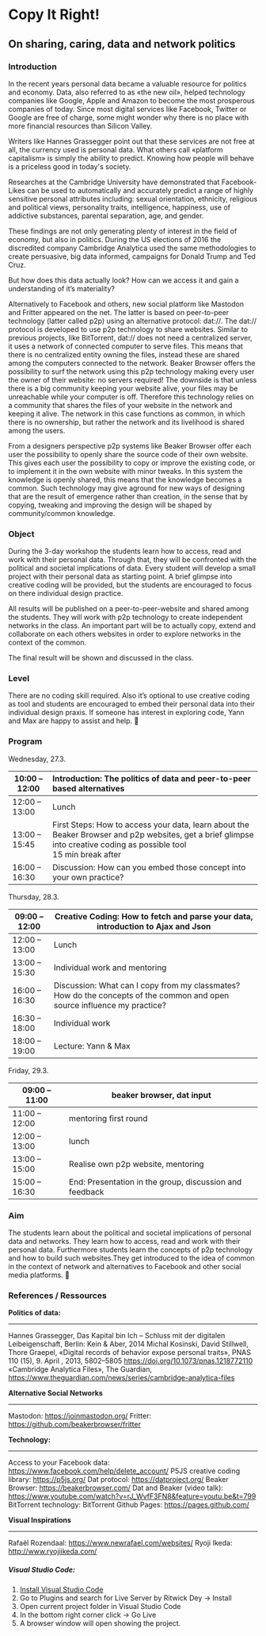 # Copy It Right! 
## On sharing, caring, data and network politics

### Introduction

In the recent years personal data became a valuable resource for politics and economy. Data, also referred to as «the new oil», helped technology companies like Google, Apple and Amazon to become the most prosperous companies of today. Since most digital services like Facebook, Twitter or Google are free of charge, some might wonder why there is no place with more financial resources than Silicon Valley. 

Writers like Hannes Grassegger point out that these services are not free at all, the currency used is personal data. What others call «platform capitalism» is simply the ability to predict. Knowing how people will behave is a priceless good in today's society. 

Researches at the Cambridge University have demonstrated that Facebook-Likes can be used to automatically and accurately predict a range of highly sensitive personal attributes including: sexual orientation, ethnicity, religious and political views, personality traits, intelligence, happiness, use of addictive substances, parental separation, age, and gender.

These findings are not only generating plenty of interest in the field of economy, but also in politics. During the US elections of 2016 the discredited company Cambridge Analytica used the same methodologies to create persuasive, big data informed, campaigns for Donald Trump and Ted Cruz.

But how does this data actually look? How can we access it and gain a understanding of it’s materiality?

Alternatively to Facebook and others, new social platform like Mastodon and Fritter appeared on the net. The latter is based on peer-to-peer technology (latter called p2p) using an alternative protocol: dat://. The dat:// protocol is developed to use p2p technology to share websites. Similar to previous projects, like BitTorrent, dat://  does not need a centralized server, it uses a network of connected computer to serve files. This means that there is no centralized entity owning the files, instead these are shared among the computers connected to the network. Beaker Browser offers the possibility to surf the network using this p2p technology making every user the owner of their website: no servers required! The downside is that unless there is a big community keeping your website alive, your files may be unreachable while your computer is off. Therefore this technology relies on a community that shares the files of your website in the network and keeping it alive. The network in this case functions as common, in which there is no ownership, but rather the network and its livelihood is shared among the users.

From a designers perspective p2p systems like Beaker Browser offer each user the possibility to openly share the source code of their own website. This gives each user the possibility to copy or improve the existing code, or to implement it in the own website with minor tweaks. In this system the knowledge is openly shared, this means that the knowledge becomes a common. Such technology may give aground for new ways of designing that are the result of emergence rather than creation, in the sense that by copying, tweaking and improving the design will be shaped by community/common knowledge.

### Object

During the 3-day workshop the students learn how to access, read and work with their personal data. Through that, they will be confronted with the political and societal implications of data. Every student will develop a small project with their personal data as starting point. A brief glimpse into creative coding will be provided, but the students are encouraged to focus on there individual design practice.  

All results will be published on a peer-to-peer-website and shared among the students. They will work with p2p technology to create independent networks in the class. An important part will be to actually copy, extend and collaborate on each others websites in order to explore networks in the context of the common. 

The final result will be shown and discussed in the class.

### Level

There are no coding skill required. Also it’s optional to use creative coding as tool and students are encouraged to embed their personal data into their individual design praxis. If someone has interest in exploring code, Yann and Max are happy to assist and help.


### Program

Wednesday, 27.3.

| 10:00 – 12:00 | Introduction: The politics of data and peer-to-peer based alternatives |
| ------------- | :----------------------------------------------------------- |
| 12:00 – 13:00 | Lunch                                                        |
| 13:00 – 15:45 | First Steps: How to access your data, learn about the Beaker Browser and p2p websites, get a brief glimpse into creative coding as possible tool<br/>15 min break after |
| 16:00 – 16:30 | Discussion: How can you embed those concept into your own practice? |

Thursday, 28.3.

| 09:00 – 12:00 | Creative Coding: How to fetch and parse your data, introduction to Ajax and Json |
| ------------- | ------------------------------------------------------------ |
| 12:00 – 13:00 | Lunch                                                        |
| 13:00 – 15:30 | Individual work and mentoring                                |
| 16:00 – 16:30 | Discussion: What can I copy from my classmates? How do the concepts of the common and open source influence my practice? |
| 16:30 – 18:00 | Individual work                                              |
| 18:00 – 19:00 | Lecture: Yann & Max                                          |

Friday, 29.3.

| 09:00 – 11:00 | beaker browser, dat input                               |
| ------------- | ------------------------------------------------------- |
| 11:00 – 12:00 | mentoring first round                                   |
| 12:00 – 13:00 | lunch                                                   |
| 13:00 – 15:00 | Realise own p2p website, mentoring                      |
| 15:00 – 16:30 | End: Presentation in the group, discussion and feedback |

### Aim

The students learn about the political and societal implications of personal data and networks. They learn how to access, read and work with their personal data. Furthermore students learn the concepts of p2p technology and how to build such websites.They get introduced to the idea of common in the context of network and alternatives to Facebook and other social media platforms.


### References / Ressources

**Politics of data:**

-------------------------

Hannes Grassegger, Das Kapital bin Ich – Schluss mit der digitalen Leibeigenschaft, Berlin: Kein & Aber, 2014
Michal Kosinski, David Stillwell, Thore Graepel, «Digital records of behavior expose personal traits», PNAS 110 (15), 9. April , 2013, 5802–5805
https://doi.org/10.1073/pnas.1218772110
«Cambridge Analytica Files», The Guardian, https://www.theguardian.com/news/series/cambridge-analytica-files



**Alternative Social Networks**

----------------------------------------------

Mastodon: https://joinmastodon.org/
Fritter: https://github.com/beakerbrowser/fritter



**Technology:**

---------------------------

Access to your Facebook data: https://www.facebook.com/help/delete_account/ 
P5JS creative coding library: https://p5js.org/
Dat protocol: https://datproject.org/
Beaker Browser: https://beakerbrowser.com/
Dat and Beaker (video talk): https://www.youtube.com/watch?v=rJ_WvfF3FN8&feature=youtu.be&t=799
BitTorrent technology: BitTorrent
Github Pages: https://pages.github.com/



**Visual Inspirations**

-----------------------------------

Rafaël Rozendaal: https://www.newrafael.com/websites/ 
Ryoji Ikeda: http://www.ryojiikeda.com/

##### Visual Studio Code:

1. [Install Visual Studio Code](https://code.visualstudio.com/)
2. Go to Plugins and search for Live Server by Ritwick Dey -> Install
3. Open current project folder in Visual Studio Code
4. In the bottom right corner click -> Go Live
5. A browser window will open showing the project.